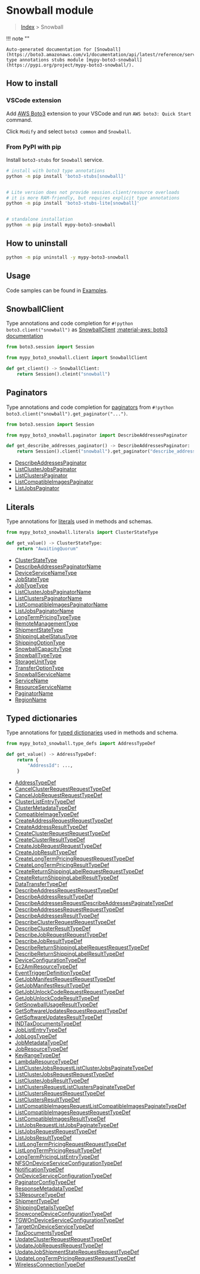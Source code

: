 #  Snowball module

> [Index](../README.md) > Snowball

!!! note ""

    Auto-generated documentation for [Snowball](https://boto3.amazonaws.com/v1/documentation/api/latest/reference/services/snowball.html#Snowball)
    type annotations stubs module [mypy-boto3-snowball](https://pypi.org/project/mypy-boto3-snowball/).

## How to install

### VSCode extension

Add [AWS Boto3](https://marketplace.visualstudio.com/items?itemName=Boto3typed.boto3-ide)
extension to your VSCode and run `AWS boto3: Quick Start` command.

Click `Modify` and select `boto3 common` and `Snowball`.

### From PyPI with pip

Install `boto3-stubs` for `Snowball` service.

```bash
# install with boto3 type annotations
python -m pip install 'boto3-stubs[snowball]'


# Lite version does not provide session.client/resource overloads
# it is more RAM-friendly, but requires explicit type annotations
python -m pip install 'boto3-stubs-lite[snowball]'


# standalone installation
python -m pip install mypy-boto3-snowball
```



## How to uninstall

```bash
python -m pip uninstall -y mypy-boto3-snowball
```

## Usage

Code samples can be found in [Examples](./usage.md).

## SnowballClient

Type annotations and code completion for  `#!python boto3.client("snowball")` as [SnowballClient](./client.md)
[:material-aws: boto3 documentation](https://boto3.amazonaws.com/v1/documentation/api/latest/reference/services/snowball.html#Snowball.Client)

```python title="Usage example"
from boto3.session import Session

from mypy_boto3_snowball.client import SnowballClient

def get_client() -> SnowballClient:
    return Session().cleint("snowball")
```


## Paginators

Type annotations and code completion for [paginators](./paginators.md)
from `#!python boto3.client("snowball").get_paginator("...")`.

```python title="Usage example"
from boto3.session import Session

from mypy_boto3_snowball.paginator import DescribeAddressesPaginator

def get_describe_addresses_paginator() -> DescribeAddressesPaginator:
    return Session().client("snowball").get_paginator("describe_addresses"))
```

- [DescribeAddressesPaginator](./paginators.md#describeaddressespaginator)
- [ListClusterJobsPaginator](./paginators.md#listclusterjobspaginator)
- [ListClustersPaginator](./paginators.md#listclusterspaginator)
- [ListCompatibleImagesPaginator](./paginators.md#listcompatibleimagespaginator)
- [ListJobsPaginator](./paginators.md#listjobspaginator)









## Literals

Type annotations for [literals](./literals.md) used in methods and schemas.

```python title="Usage example"
from mypy_boto3_snowball.literals import ClusterStateType

def get_value() -> ClusterStateType:
    return "AwaitingQuorum"
```

- [ClusterStateType](./literals.md#clusterstatetype)
- [DescribeAddressesPaginatorName](./literals.md#describeaddressespaginatorname)
- [DeviceServiceNameType](./literals.md#deviceservicenametype)
- [JobStateType](./literals.md#jobstatetype)
- [JobTypeType](./literals.md#jobtypetype)
- [ListClusterJobsPaginatorName](./literals.md#listclusterjobspaginatorname)
- [ListClustersPaginatorName](./literals.md#listclusterspaginatorname)
- [ListCompatibleImagesPaginatorName](./literals.md#listcompatibleimagespaginatorname)
- [ListJobsPaginatorName](./literals.md#listjobspaginatorname)
- [LongTermPricingTypeType](./literals.md#longtermpricingtypetype)
- [RemoteManagementType](./literals.md#remotemanagementtype)
- [ShipmentStateType](./literals.md#shipmentstatetype)
- [ShippingLabelStatusType](./literals.md#shippinglabelstatustype)
- [ShippingOptionType](./literals.md#shippingoptiontype)
- [SnowballCapacityType](./literals.md#snowballcapacitytype)
- [SnowballTypeType](./literals.md#snowballtypetype)
- [StorageUnitType](./literals.md#storageunittype)
- [TransferOptionType](./literals.md#transferoptiontype)
- [SnowballServiceName](./literals.md#snowballservicename)
- [ServiceName](./literals.md#servicename)
- [ResourceServiceName](./literals.md#resourceservicename)
- [PaginatorName](./literals.md#paginatorname)
- [RegionName](./literals.md#regionname)




## Typed dictionaries

Type annotations for [typed dictionaries](./type_defs.md) used in methods and schema.

```python title="Usage example"
from mypy_boto3_snowball.type_defs import AddressTypeDef

def get_value() -> AddressTypeDef:
    return {
        "AddressId": ...,
    }
```

- [AddressTypeDef](./type_defs.md#addresstypedef)
- [CancelClusterRequestRequestTypeDef](./type_defs.md#cancelclusterrequestrequesttypedef)
- [CancelJobRequestRequestTypeDef](./type_defs.md#canceljobrequestrequesttypedef)
- [ClusterListEntryTypeDef](./type_defs.md#clusterlistentrytypedef)
- [ClusterMetadataTypeDef](./type_defs.md#clustermetadatatypedef)
- [CompatibleImageTypeDef](./type_defs.md#compatibleimagetypedef)
- [CreateAddressRequestRequestTypeDef](./type_defs.md#createaddressrequestrequesttypedef)
- [CreateAddressResultTypeDef](./type_defs.md#createaddressresulttypedef)
- [CreateClusterRequestRequestTypeDef](./type_defs.md#createclusterrequestrequesttypedef)
- [CreateClusterResultTypeDef](./type_defs.md#createclusterresulttypedef)
- [CreateJobRequestRequestTypeDef](./type_defs.md#createjobrequestrequesttypedef)
- [CreateJobResultTypeDef](./type_defs.md#createjobresulttypedef)
- [CreateLongTermPricingRequestRequestTypeDef](./type_defs.md#createlongtermpricingrequestrequesttypedef)
- [CreateLongTermPricingResultTypeDef](./type_defs.md#createlongtermpricingresulttypedef)
- [CreateReturnShippingLabelRequestRequestTypeDef](./type_defs.md#createreturnshippinglabelrequestrequesttypedef)
- [CreateReturnShippingLabelResultTypeDef](./type_defs.md#createreturnshippinglabelresulttypedef)
- [DataTransferTypeDef](./type_defs.md#datatransfertypedef)
- [DescribeAddressRequestRequestTypeDef](./type_defs.md#describeaddressrequestrequesttypedef)
- [DescribeAddressResultTypeDef](./type_defs.md#describeaddressresulttypedef)
- [DescribeAddressesRequestDescribeAddressesPaginateTypeDef](./type_defs.md#describeaddressesrequestdescribeaddressespaginatetypedef)
- [DescribeAddressesRequestRequestTypeDef](./type_defs.md#describeaddressesrequestrequesttypedef)
- [DescribeAddressesResultTypeDef](./type_defs.md#describeaddressesresulttypedef)
- [DescribeClusterRequestRequestTypeDef](./type_defs.md#describeclusterrequestrequesttypedef)
- [DescribeClusterResultTypeDef](./type_defs.md#describeclusterresulttypedef)
- [DescribeJobRequestRequestTypeDef](./type_defs.md#describejobrequestrequesttypedef)
- [DescribeJobResultTypeDef](./type_defs.md#describejobresulttypedef)
- [DescribeReturnShippingLabelRequestRequestTypeDef](./type_defs.md#describereturnshippinglabelrequestrequesttypedef)
- [DescribeReturnShippingLabelResultTypeDef](./type_defs.md#describereturnshippinglabelresulttypedef)
- [DeviceConfigurationTypeDef](./type_defs.md#deviceconfigurationtypedef)
- [Ec2AmiResourceTypeDef](./type_defs.md#ec2amiresourcetypedef)
- [EventTriggerDefinitionTypeDef](./type_defs.md#eventtriggerdefinitiontypedef)
- [GetJobManifestRequestRequestTypeDef](./type_defs.md#getjobmanifestrequestrequesttypedef)
- [GetJobManifestResultTypeDef](./type_defs.md#getjobmanifestresulttypedef)
- [GetJobUnlockCodeRequestRequestTypeDef](./type_defs.md#getjobunlockcoderequestrequesttypedef)
- [GetJobUnlockCodeResultTypeDef](./type_defs.md#getjobunlockcoderesulttypedef)
- [GetSnowballUsageResultTypeDef](./type_defs.md#getsnowballusageresulttypedef)
- [GetSoftwareUpdatesRequestRequestTypeDef](./type_defs.md#getsoftwareupdatesrequestrequesttypedef)
- [GetSoftwareUpdatesResultTypeDef](./type_defs.md#getsoftwareupdatesresulttypedef)
- [INDTaxDocumentsTypeDef](./type_defs.md#indtaxdocumentstypedef)
- [JobListEntryTypeDef](./type_defs.md#joblistentrytypedef)
- [JobLogsTypeDef](./type_defs.md#joblogstypedef)
- [JobMetadataTypeDef](./type_defs.md#jobmetadatatypedef)
- [JobResourceTypeDef](./type_defs.md#jobresourcetypedef)
- [KeyRangeTypeDef](./type_defs.md#keyrangetypedef)
- [LambdaResourceTypeDef](./type_defs.md#lambdaresourcetypedef)
- [ListClusterJobsRequestListClusterJobsPaginateTypeDef](./type_defs.md#listclusterjobsrequestlistclusterjobspaginatetypedef)
- [ListClusterJobsRequestRequestTypeDef](./type_defs.md#listclusterjobsrequestrequesttypedef)
- [ListClusterJobsResultTypeDef](./type_defs.md#listclusterjobsresulttypedef)
- [ListClustersRequestListClustersPaginateTypeDef](./type_defs.md#listclustersrequestlistclusterspaginatetypedef)
- [ListClustersRequestRequestTypeDef](./type_defs.md#listclustersrequestrequesttypedef)
- [ListClustersResultTypeDef](./type_defs.md#listclustersresulttypedef)
- [ListCompatibleImagesRequestListCompatibleImagesPaginateTypeDef](./type_defs.md#listcompatibleimagesrequestlistcompatibleimagespaginatetypedef)
- [ListCompatibleImagesRequestRequestTypeDef](./type_defs.md#listcompatibleimagesrequestrequesttypedef)
- [ListCompatibleImagesResultTypeDef](./type_defs.md#listcompatibleimagesresulttypedef)
- [ListJobsRequestListJobsPaginateTypeDef](./type_defs.md#listjobsrequestlistjobspaginatetypedef)
- [ListJobsRequestRequestTypeDef](./type_defs.md#listjobsrequestrequesttypedef)
- [ListJobsResultTypeDef](./type_defs.md#listjobsresulttypedef)
- [ListLongTermPricingRequestRequestTypeDef](./type_defs.md#listlongtermpricingrequestrequesttypedef)
- [ListLongTermPricingResultTypeDef](./type_defs.md#listlongtermpricingresulttypedef)
- [LongTermPricingListEntryTypeDef](./type_defs.md#longtermpricinglistentrytypedef)
- [NFSOnDeviceServiceConfigurationTypeDef](./type_defs.md#nfsondeviceserviceconfigurationtypedef)
- [NotificationTypeDef](./type_defs.md#notificationtypedef)
- [OnDeviceServiceConfigurationTypeDef](./type_defs.md#ondeviceserviceconfigurationtypedef)
- [PaginatorConfigTypeDef](./type_defs.md#paginatorconfigtypedef)
- [ResponseMetadataTypeDef](./type_defs.md#responsemetadatatypedef)
- [S3ResourceTypeDef](./type_defs.md#s3resourcetypedef)
- [ShipmentTypeDef](./type_defs.md#shipmenttypedef)
- [ShippingDetailsTypeDef](./type_defs.md#shippingdetailstypedef)
- [SnowconeDeviceConfigurationTypeDef](./type_defs.md#snowconedeviceconfigurationtypedef)
- [TGWOnDeviceServiceConfigurationTypeDef](./type_defs.md#tgwondeviceserviceconfigurationtypedef)
- [TargetOnDeviceServiceTypeDef](./type_defs.md#targetondeviceservicetypedef)
- [TaxDocumentsTypeDef](./type_defs.md#taxdocumentstypedef)
- [UpdateClusterRequestRequestTypeDef](./type_defs.md#updateclusterrequestrequesttypedef)
- [UpdateJobRequestRequestTypeDef](./type_defs.md#updatejobrequestrequesttypedef)
- [UpdateJobShipmentStateRequestRequestTypeDef](./type_defs.md#updatejobshipmentstaterequestrequesttypedef)
- [UpdateLongTermPricingRequestRequestTypeDef](./type_defs.md#updatelongtermpricingrequestrequesttypedef)
- [WirelessConnectionTypeDef](./type_defs.md#wirelessconnectiontypedef)

